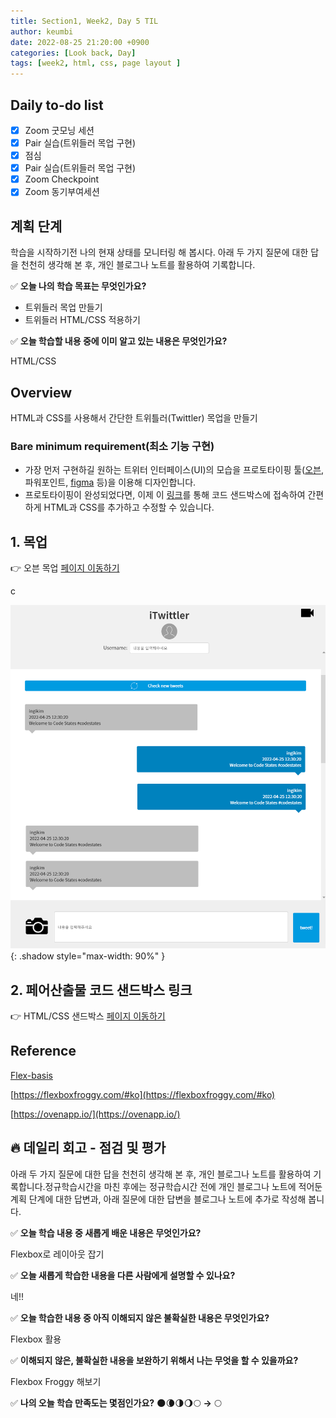 ```yaml
---
title: Section1, Week2, Day 5 TIL
author: keumbi
date: 2022-08-25 21:20:00 +0900
categories: [Look back, Day]
tags: [week2, html, css, page layout ]
---
```


## Daily to-do list

- [x]  Zoom 굿모닝 세션
- [x]  Pair 실습(트위들러 목업 구현)
- [x]  점심
- [x]  Pair 실습(트위들러 목업 구현)
- [x]  Zoom Checkpoint
- [x]  Zoom 동기부여세션

## 계획 단계
학습을 시작하기전 나의 현재 상태를 모니터링 해 봅시다.
아래 두 가지 질문에 대한 답을 천천히 생각해 본 후, 개인 블로그나 노트를 활용하여 기록합니다.

✅ **오늘 나의 학습 목표는 무엇인가요?**

- 트위들러 목업 만들기
- 트위들러 HTML/CSS 적용하기


✅ **오늘 학습할 내용 중에 이미 알고 있는 내용은 무엇인가요?**

HTML/CSS


## Overview

HTML과 CSS를 사용해서 간단한 트위틀러(Twittler) 목업을 만들기

### Bare minimum requirement(최소 기능 구현)

- 가장 먼저 구현하길 원하는 트위터 인터페이스(UI)의 모습을 프로토타이핑 툴([오븐](https://ovenapp.io/), 파워포인트, [figma](http://figma.com/) 등)을 이용해 디자인합니다.
- 프로토타이핑이 완성되었다면, 이제 이 [링크](https://codesandbox.io/s/twittler-kbuvb5)를 통해 코드 샌드박스에 접속하여 간편하게 HTML과 CSS를 추가하고 수정할 수 있습니다.


## 1. 목업
👉 오븐 목업 [페이지 이동하기](https://codesandbox.io/s/twittler-forked-me0kc1?file=/index.html)

c

![img_1.png](/assets/img/img-html-mock2.png){: .shadow style="max-width: 90%" }



## 2. 페어산출물 코드 샌드박스 링크

👉 HTML/CSS 샌드박스 [페이지 이동하기](https://codesandbox.io/s/twittler-forked-me0kc1?file=/index.html)


## Reference

[Flex-basis](https://developer.mozilla.org/ko/docs/Web/CSS/flex-basis)

[https://flexboxfroggy.com/#ko](https://flexboxfroggy.com/#ko)

[https://ovenapp.io/](https://ovenapp.io/)




## 🔥 데일리 회고 - 점검 및 평가

  아래 두 가지 질문에 대한 답을 천천히 생각해 본 후, 개인 블로그나 노트를 활용하여 기록합니다.정규학습시간을 마친 후에는 정규학습시간 전에 개인 블로그나 노트에 적어둔 계획 단계에 대한 답변과, 아래 질문에 대한 답변을 블로그나 노트에 추가로 작성해 봅니다.

✅ **오늘 학습 내용 중 새롭게 배운 내용은 무엇인가요?**

Flexbox로 레이아웃 잡기

✅ **오늘 새롭게 학습한 내용을 다른 사람에게 설명할 수 있나요?**

네!!

✅ **오늘 학습한 내용 중 아직 이해되지 않은 불확실한 내용은 무엇인가요?**

Flexbox 활용

✅ **이해되지 않은, 불확실한 내용을 보완하기 위해서 나는 무엇을 할 수 있을까요?**

Flexbox Froggy 해보기

✅ **나의 오늘 학습 만족도는 몇점인가요?** 🌑🌘🌗🌖🌕  **→**  🌕

